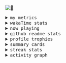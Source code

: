 [![🐙](https://hits.seeyoufarm.com/api/count/incr/badge.svg?url=https%3A%2F%2Fgithub.com%2Fktnkk%2Fhit-counter&count_bg=%23070707&title_bg=%23070707&icon=&icon_color=%23E7E7E7&title=visitors&edge_flat=true)](https://hits.seeyoufarm.com)

<details>
  <summary> <samp>my metrics</samp></summary>
  
  <br>
  
 ![🐳](https://github.com/kkhys/kkhys/blob/main/github-metrics.svg)
  
  ***
</details>

<details>
  <summary> <samp>wakaTime stats</samp></summary>
  
  <br>
  
<!--START_SECTION:waka-->
![Code Time](http://img.shields.io/badge/Code%20Time-3%2C466%20hrs%2034%20mins-blue)

**🐱 My GitHub Data** 

> 📦 5.1 MB Used in GitHub's Storage 
 > 
> 💼 Opted to Hire
 > 
> 📜 9 Public Repositories 
 > 
> 🔑 23 Private Repositories 
 > 
**I'm an Early 🐤** 

```text
🌞 Morning                6350 commits        ████████░░░░░░░░░░░░░░░░░   30.84 % 
🌆 Daytime                4956 commits        ██████░░░░░░░░░░░░░░░░░░░   24.07 % 
🌃 Evening                7541 commits        █████████░░░░░░░░░░░░░░░░   36.63 % 
🌙 Night                  1741 commits        ██░░░░░░░░░░░░░░░░░░░░░░░   08.46 % 
```
📅 **I'm Most Productive on Sunday** 

```text
Monday                   3018 commits        ████░░░░░░░░░░░░░░░░░░░░░   14.66 % 
Tuesday                  3137 commits        ████░░░░░░░░░░░░░░░░░░░░░   15.24 % 
Wednesday                2844 commits        ███░░░░░░░░░░░░░░░░░░░░░░   13.81 % 
Thursday                 2723 commits        ███░░░░░░░░░░░░░░░░░░░░░░   13.23 % 
Friday                   2964 commits        ████░░░░░░░░░░░░░░░░░░░░░   14.40 % 
Saturday                 2763 commits        ███░░░░░░░░░░░░░░░░░░░░░░   13.42 % 
Sunday                   3139 commits        ████░░░░░░░░░░░░░░░░░░░░░   15.25 % 
```


📊 **This Week I Spent My Time On** 

```text
🕑︎ Time Zone: Asia/Tokyo

💬 Programming Languages: 
Other                    48 hrs 31 mins      ██████████████████░░░░░░░   70.64 % 
Java                     10 hrs 33 mins      ████░░░░░░░░░░░░░░░░░░░░░   15.36 % 
TypeScript               2 hrs 27 mins       █░░░░░░░░░░░░░░░░░░░░░░░░   03.58 % 
SQL                      2 hrs 13 mins       █░░░░░░░░░░░░░░░░░░░░░░░░   03.25 % 
MDX                      2 hrs 9 mins        █░░░░░░░░░░░░░░░░░░░░░░░░   03.13 % 

🔥 Editors: 
Chrome                   48 hrs 32 mins      ██████████████████░░░░░░░   70.65 % 
Intellijidea             14 hrs 24 mins      █████░░░░░░░░░░░░░░░░░░░░   20.98 % 
WebStorm                 4 hrs 13 mins       ██░░░░░░░░░░░░░░░░░░░░░░░   06.15 % 
DataGrip                 1 hr 31 mins        █░░░░░░░░░░░░░░░░░░░░░░░░   02.22 % 

💻 Operating System: 
Mac                      68 hrs 42 mins      █████████████████████████   100.00 % 
```


 Last Updated on 2024/05/13 18:36:43 UTC
<!--END_SECTION:waka-->
  
  ***
</details>


<details>
  <summary> <samp>now playing</samp></summary>
  
  <br>
 
 [![🐟](https://spotify-github-profile.vercel.app/api/view?uid=31ryofms4dnv7mrohhepo4c4zgqu&cover_image=true&theme=default&show_offline=false&background_color=121212&bar_color=53b14f&bar_color_cover=false)](https://open.spotify.com/user/31ryofms4dnv7mrohhepo4c4zgqu)
  
  ***
</details>

<details>
  <summary> <samp>github readme stats</samp></summary>
  
  <br>
  
 <p align="left"> 
  <img alt="🐠" src="https://github-readme-stats.vercel.app/api?username=kkhys&count_private=true&show_icons=true&theme=dark&include_all_commits=true" />
  <img alt="🐟" src="https://github-readme-stats.vercel.app/api/top-langs/?username=kkhys&layout=compact&theme=dark&langs_count=10&hide=HTML,CSS,SCSS" />
</p>
  
  ***
</details>

<details>
  <summary> <samp>profile trophies</samp></summary>
  
  <br>
  
  [![🐬](https://github-profile-trophy.vercel.app/?username=kkhys&rank=SECRET,SSS,SS,S,AAA,AA,A&theme=darkhub&row=1&margin-w=10&no-bg=true)](https://github.com/ryo-ma/github-profile-trophy)
  
  ***
</details>

<details>
  <summary> <samp>summary cards</samp></summary>
  
  <br>
  
  ![🐋](https://github-profile-summary-cards.vercel.app/api/cards/profile-details?username=kkhys&theme=github_dark)
  ![🦑](https://github-profile-summary-cards.vercel.app/api/cards/repos-per-language?username=kkhys&theme=github_dark)
  ![🦭](https://github-profile-summary-cards.vercel.app/api/cards/most-commit-language?username=kkhys&theme=github_dark)
  ![🦀](https://github-profile-summary-cards.vercel.app/api/cards/stats?username=kkhys&theme=github_dark)
  ![🦈](https://github-profile-summary-cards.vercel.app/api/cards/productive-time?username=kkhys&theme=github_dark)
  
  ***
</details>

<details>
  <summary> <samp>streak stats</samp></summary>
  
  <br>
  
  [![🐠](http://github-readme-streak-stats.herokuapp.com?user=kkhys&theme=dark)](https://git.io/streak-stats)
  
  ***
</details>

<details>
  <summary> <samp>activity graph</samp></summary>
  
  <br>
  
  [![🐡](https://github-readme-activity-graph.vercel.app/graph?username=kkhys&theme=xcode)](https://github.com/ashutosh00710/github-readme-activity-graph)
  
  ***
</details>

